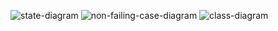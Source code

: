 ![state-diagram](https://user-images.githubusercontent.com/77400522/165881638-41f8f358-24a7-4d01-93ff-22a1b68cfe3d.png)
![non-failing-case-diagram](https://user-images.githubusercontent.com/77400522/165881641-da261597-ad8c-4891-8d47-5295acd1558c.png)
![class-diagram](https://user-images.githubusercontent.com/77400522/165881644-5f992718-ef48-4a36-b6dc-6ba4a4a5e271.png)

